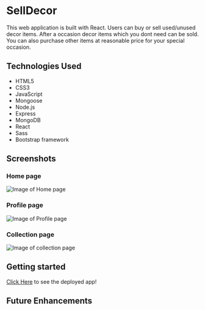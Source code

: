 # SellDecor

This web application is built with React. Users can buy or sell used/unused decor items. After a occasion decor items which you dont need can be sold. You can also purchase other items at reasonable price for your special occasion.

## Technologies Used

- HTML5
- CSS3
- JavaScript
- Mongoose
- Node.js
- Express
- MongoDB
- React
- Sass
- Bootstrap framework


## Screenshots
### Home page
![Image of Home page]()

### Profile page
![Image of Profile page]()

### Collection page
![Image of collection page]()


## Getting started

[Click Here](https://selldecor.netlify.app/) to see the deployed app!

## Future Enhancements

 